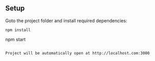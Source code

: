 ## Setup

Goto the project folder and install required dependencies:

```
npm install
```

npm start

```

Project will be automatically open at http://localhost.com:3000
```
